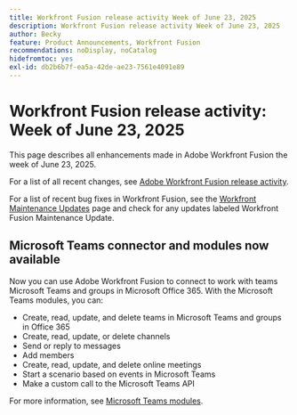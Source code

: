 ```yaml
---
title: Workfront Fusion release activity Week of June 23, 2025
description: Workfront Fusion release activity Week of June 23, 2025
author: Becky
feature: Product Announcements, Workfront Fusion
recommendations: noDisplay, noCatalog
hidefromtoc: yes
exl-id: db2b6b7f-ea5a-42de-ae23-7561e4091e89
---
```

# Workfront Fusion release activity: Week of June 23, 2025

This page describes all enhancements made in Adobe Workfront Fusion the week of June 23, 2025.

For a list of all recent changes, see [Adobe Workfront Fusion release activity](/help/workfront-fusion/fusion-product-releases/fusion-release-activity.md).

For a list of recent bug fixes in Workfront Fusion, see the [Workfront Maintenance Updates](https://experienceleague.adobe.com/en/docs/workfront-known-issues/releases/current-updates) page and check for any updates labeled Workfront Fusion Maintenance Update.

## Microsoft Teams connector and modules now available

Now you can use Adobe Workfront Fusion to connect to work with teams Microsoft Teams and groups in Microsoft Office 365. With the Microsoft Teams modules, you can:

* Create, read, update, and delete teams in Microsoft Teams and groups in Office 365
* Create, read, update, or delete channels
* Send or reply to messages
* Add members
* Create, read, update, and delete online meetings
* Start a scenario based on events in Microsoft Teams
* Make a custom call to the Microsoft Teams API

For more information, see [Microsoft Teams modules](/help/workfront-fusion/references/apps-and-modules/third-party-connectors/microsoft-teams-modules.md).
